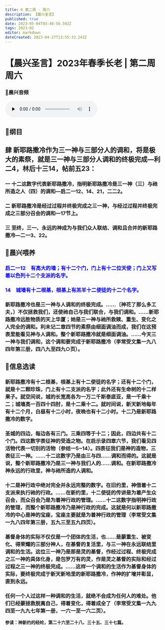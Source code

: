 ```yaml
---
title: 6 第二周 · 周六
description: 【晨兴圣言】
published: true
date: 2023-05-04T03:40:56.592Z
tags: 2023-02
editor: markdown
dateCreated: 2023-04-27T13:55:33.243Z
---
```


# 【晨兴圣言】2023年春季长老 | 第二周周六
### 🎵晨兴音频
<audio id="audio" controls="" preload="none">
      <source id="mp3" src="/2023-02/week2/week2day6.mp3">
</audio>

<!-- Google tag (gtag.js) -->
<script async src="https://www.googletagmanager.com/gtag/js?id=G-1P8709Z16T"></script>
<script>
  window.dataLayer = window.dataLayer || [];
  function gtag(){dataLayer.push(arguments);}
  gtag('js', new Date());

  gtag('config', 'G-1P8709Z16T');
</script>
## 📙纲目

## **肆	新耶路撒冷作为三一神与三部分人的调和，将是极大的素祭，就是三一神与三部分人调和的终极完成—利二4，林后十三14，帖前五23：**

### 一	十二这数字代表新耶路撒冷，指明新耶路撒冷是三一神（三）与祂所造之人（四）的调和—启二一12、14、21，二二2。

### 二	新耶路撒冷是经过过程并终极完成之三一神，与经过过程并终极完成之三部分召会的调和—17节上。

### 三	至终，三一、永远的神成为与我们众人联结、调和且合并的新耶路撒冷—二一3、22。

## 📙晨兴喂养

### <font color=blue>**启二一12&emsp;有高大的墙；有十二个门，门上有十二位天使；门上又写着以色列十二个支派的名字。**</font>

### <font color=blue>**14&emsp;城墙有十二根基，根基上有羔羊十二使徒的十二个名字。**</font>

### 新耶路撒冷也是三一神与人调和的终极完成。……〔神花了那么多工夫，〕不仅拯救我们，还使祂自己与我们联合，与我们调和。……新耶路撒冷远胜物质的天上华厦；她是三一神与祂所救赎、重生、变化之人完全的调和。利未记二章四节的素祭由细面调油而成，我们在这预表里能看见神与人调和。整个新耶路撒冷就是细面调油。……今天三一神与我们调和，这个调和要完成于新耶路撒冷（李常受文集一九八四年第三册，四八九至四九○页）。

## 📙信息选读

### 新耶路撒冷有十二根基，根基上有十二使徒的名字；还有十二个门，就是十二颗珍珠，门上有十二支派的名字；此外还有生命树的十二样果子。就空间说，城的长宽高各为一万二千斯泰底亚，是一千乘十二；城墙高一百四十四肘，是十二乘十二。就时间说，新天新地每年有十二个月，白昼有十二小时，夜晚也有十二小时。十二乃是新耶路撒冷的数字。

### 圣城的四边，每边各有三门。三乘四等于十二；因此，四边共有十二个门。四这数字表征神的受造之物。在启示录四章六节，我们看见四活物代表一切别的活物（参结一5~14）。四表征我们是神的造物，三表征三一神。……十二这数字乃是由三与四……调和而得的。这就是说，整个新耶路撒冷乃是三一神与我们人的……调和。在新耶路撒冷神永远的行政里，神与祂所造的人调和。

### 十二是神行政中绝对完全并永远完整的数字。在旧约里，神借着十二支派来执行祂的行政。……在新约里，十二使徒的传讲是为着产生众召会，而众召会乃是为着神行政的管理。……十二这数字指明神行政的管理，而整个新耶路撒冷乃是神行政的完成。这就是何以新耶路撒冷的中心是神的宝座，宝座主要就是为着神行政的管理（李常受文集一九八四年第三册，五九三至五九四页）。

### 基督身体的实际不仅仅是一个团体的生活，也……是蒙重生、被变化、得荣耀的三部分神人，在基督的复活里，与三一神在永远联结里调和的生活。这位三一神乃是那是灵的基督，作经过过程、终极完成之三一神的具体化身，是包罗万有的灵，作是灵之基督的实际和经过过程之三一神的终极完成。……这样一个调和的生活作为基督身体的实际，要终极完成于新天新地里的新耶路撒冷，作神的扩增并彰显，直到永远。

### 任何一个人过这样一种调和的生活，就绝不会成为任何人的难处。他们已经蒙拯救脱离自己，得着变化，得着成全了（李常受文集一九九四至一九九七年第一册，一六一至一六二页）。

**参读：神新约的经纶，第二十六至二十八、三十五、三十七篇。**